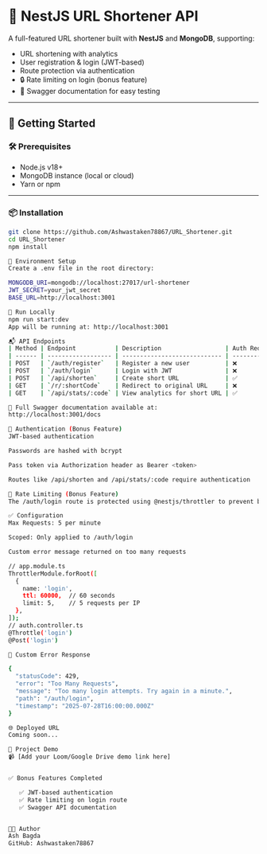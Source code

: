 # 🔐 NestJS URL Shortener API

A full-featured URL shortener built with **NestJS** and **MongoDB**, supporting:

- URL shortening with analytics  
- User registration & login (JWT-based)  
- Route protection via authentication  
- 🔒 Rate limiting on login (bonus feature)  
- 🧪 Swagger documentation for easy testing  

---

## 🚀 Getting Started

### 🛠️ Prerequisites

- Node.js v18+  
- MongoDB instance (local or cloud)  
- Yarn or npm  

---

### 📦 Installation

```bash
git clone https://github.com/Ashwastaken78867/URL_Shortener.git
cd URL_Shortener
npm install

🔑 Environment Setup
Create a .env file in the root directory:

MONGODB_URI=mongodb://localhost:27017/url-shortener
JWT_SECRET=your_jwt_secret
BASE_URL=http://localhost:3001

🧪 Run Locally
npm run start:dev
App will be running at: http://localhost:3001

📬 API Endpoints
| Method | Endpoint           | Description                  | Auth Required |
| ------ | ------------------ | ---------------------------- | ------------- |
| POST   | `/auth/register`   | Register a new user          | ❌             |
| POST   | `/auth/login`      | Login with JWT               | ❌             |
| POST   | `/api/shorten`     | Create short URL             | ✅             |
| GET    | `/r/:shortCode`    | Redirect to original URL     | ❌             |
| GET    | `/api/stats/:code` | View analytics for short URL | ✅             |

📄 Full Swagger documentation available at:
http://localhost:3001/docs

🔐 Authentication (Bonus Feature)
JWT-based authentication

Passwords are hashed with bcrypt

Pass token via Authorization header as Bearer <token>

Routes like /api/shorten and /api/stats/:code require authentication

🚫 Rate Limiting (Bonus Feature)
The /auth/login route is protected using @nestjs/throttler to prevent brute-force attacks.

✅ Configuration
Max Requests: 5 per minute

Scoped: Only applied to /auth/login

Custom error message returned on too many requests

// app.module.ts
ThrottlerModule.forRoot([
  {
    name: 'login',
    ttl: 60000,  // 60 seconds
    limit: 5,    // 5 requests per IP
  },
]);
// auth.controller.ts
@Throttle('login')
@Post('login')

📎 Custom Error Response

{
  "statusCode": 429,
  "error": "Too Many Requests",
  "message": "Too many login attempts. Try again in a minute.",
  "path": "/auth/login",
  "timestamp": "2025-07-28T16:00:00.000Z"
}

🌐 Deployed URL
Coming soon...

🎥 Project Demo
📹 [Add your Loom/Google Drive demo link here]


✅ Bonus Features Completed

   ✅ JWT-based authentication
   ✅ Rate limiting on login route
   ✅ Swagger API documentation


👨‍💻 Author
Ash Bagda
GitHub: Ashwastaken78867

